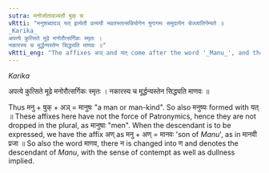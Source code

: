 ```yaml
---
sutra: मनोर्जातावञ्यतौ षुक् च
vRtti: "मनुशब्दादञ् यत् इत्येतौ प्रत्ययौ भवतस्तत्सन्नियोगेन षुगागमः समुदायेन चेज्जातिर्गम्यते ॥
_Karika_
अपत्ये कुत्सिते मूढे मनोरौत्सर्गिकः स्मृतः ।
नकारस्य च मूर्द्धन्यस्तेन सिद्ध्यति माणवः ॥"
vRtti_eng: "The affixes अञ् and यत् come after the word '_Manu_', and the augment षुक् is added when these affixes follow, provided that, the whole word so formed denotes a class name (_jati_)."
---
```

_Karika_

अपत्ये कुत्सिते मूढे मनोरौत्सर्गिकः स्मृतः ।
नकारस्य च मूर्द्धन्यस्तेन सिद्ध्यति माणवः ॥

Thus मनु + षुक् + अञ् = मानुषः "a man or man-kind". So also मनुष्यः formed with यत् ॥ These affixes here have not the force of Patronymics, hence they are not dropped in the plural, as मानुषाः "men". When the descendant is to be expressed, we have the affix अण् as मनु + अण् = मानवः 'son of _Manu_', as in मानवी प्रजा ॥ So also the word माणव, there न is changed into ण and denotes the descendant of _Manu_, with the sense of contempt as well as dullness implied.
